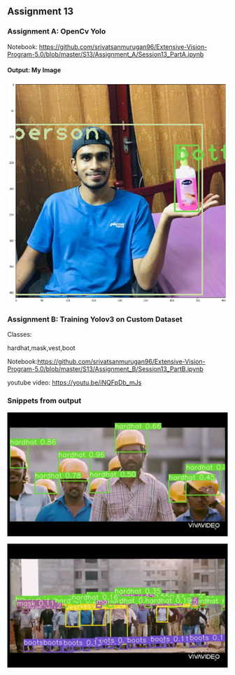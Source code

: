 ## Assignment 13

### Assignment A: OpenCv Yolo

Notebook: https://github.com/srivatsanmurugan96/Extensive-Vision-Program-5.0/blob/master/S13/Assignment_A/Session13_PartA.ipynb

#### Output: My Image
![Alt Text](https://github.com/srivatsanmurugan96/Extensive-Vision-Program-5.0/blob/master/S13/Assignment_A/download.png)


### Assignment B: Training Yolov3 on Custom Dataset

Classes:

hardhat,mask,vest,boot

Notebook:https://github.com/srivatsanmurugan96/Extensive-Vision-Program-5.0/blob/master/S13/Assignment_B/Session13_PartB.ipynb

youtube video: https://youtu.be/iNQFpDb_mJs

### Snippets from output

![Alt Text](https://github.com/srivatsanmurugan96/Extensive-Vision-Program-5.0/blob/master/S13/Assignment_B/VIP_1.png)

![Alt Text](https://github.com/srivatsanmurugan96/Extensive-Vision-Program-5.0/blob/master/S13/Assignment_B/VIP_2.png)



